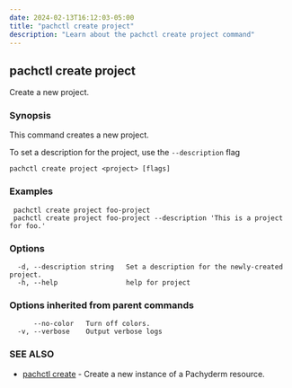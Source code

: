 ```yaml
---
date: 2024-02-13T16:12:03-05:00
title: "pachctl create project"
description: "Learn about the pachctl create project command"
---
```


## pachctl create project

Create a new project.

### Synopsis

This command creates a new project. 

 To set a description for the project, use the `--description` flag 


```
pachctl create project <project> [flags]
```

### Examples

```
 pachctl create project foo-project 
 pachctl create project foo-project --description 'This is a project for foo.' 

```

### Options

```
  -d, --description string   Set a description for the newly-created project.
  -h, --help                 help for project
```

### Options inherited from parent commands

```
      --no-color   Turn off colors.
  -v, --verbose    Output verbose logs
```

### SEE ALSO

* [pachctl create](../pachctl_create)	 - Create a new instance of a Pachyderm resource.

